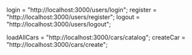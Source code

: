<!-- AUTHENTICATION -->
login = "http://localhost:3000/users/login";
register = "http://localhost:3000/users/register";
logout = "http://localhost:3000/users/logout";

<!-- CARS -->
loadAllCars = "http://localhost:3000/cars/catalog";
createCar = "http://localhost:3000/cars/create";